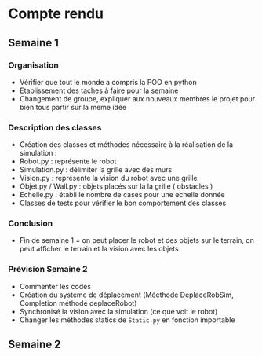 # Compte rendu

## Semaine 1 

### Organisation

  - Vérifier que tout le monde a compris la POO en python
  - Etablissement des taches à faire pour la semaine
  - Changement de groupe, expliquer aux nouveaux membres le projet pour bien tous partir sur la meme idée

### Description des classes

  - Création des classes et méthodes nécessaire à la réalisation de la simulation :
  - Robot.py : représente le robot
  - Simulation.py : délimiter la grille avec des murs
  - Vision.py : représente la vision du robot avec une grille
  - Objet.py / Wall.py : objets placés sur la la grille ( obstacles )
  - Echelle.py : établi le nombre de cases pour une echelle donnée
  - Classes de tests pour vérifier le bon comportement des classes 

### Conclusion

  - Fin de semaine 1 = on peut placer le robot et des objets sur le terrain, on peut afficher le terrain et la vision avec les objets
  
### Prévision Semaine 2
  
  - Commenter les codes
  - Création du systeme de déplacement (Méethode DeplaceRobSim, Completion méthode deplaceRobot)
  - Synchronisé la vision avec la simulation (ce que voit le robot)
  - Changer les méthodes statics de `Static.py` en fonction importable
  
## Semaine 2
